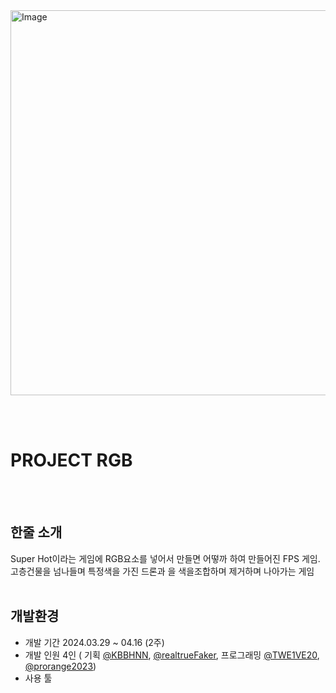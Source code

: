 <img width="1062" height="616" alt="Image" src="https://github.com/user-attachments/assets/1851dfdf-0f32-47f9-ac1e-1e624d584b2e" />

<br/> <br/> 
# PROJECT RGB
<br/> <br/> 



## 한줄 소개
Super Hot이라는 게임에 RGB요소를 넣어서 만들면 어떻까 하여 만들어진 FPS 게임.  고층건물을 넘나들며 특정색을 가진 드론과 을 색을조합하며 제거하며 나아가는 게임
<br/> <br/> 




## 개발환경
- 개발 기간 2024.03.29 ~ 04.16 (2주)
- 개발 인원 4인 ( 기획 [@KBBHNN](https://github.com/KBBHNN), [@realtrueFaker](https://github.com/realtrueFaker), 프로그래밍 [@TWE1VE20](https://github.com/TWE1VE20), [@prorange2023](https://github.com/prorange2023))
- 사용 툴
<br/> <br/> 
  
